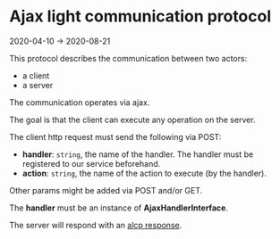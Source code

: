 Ajax light communication protocol
================
2020-04-10 -> 2020-08-21




This protocol describes the communication between two actors:

- a client
- a server

The communication operates via ajax.

The goal is that the client can execute any operation on the server.




The client http request must send the following via POST:

- **handler**: `string`, the name of the handler. The handler must be registered to our service beforehand.
- **action**: `string`, the name of the action to execute (by the handler). 



Other params might be added via POST and/or GET. 



The **handler** must be an instance of **AjaxHandlerInterface**.


The server will respond with an [alcp response](https://github.com/lingtalfi/Light_AjaxHandler/blob/master/doc/pages/alcp-response.md).